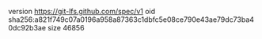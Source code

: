 version https://git-lfs.github.com/spec/v1
oid sha256:a821f749c07a0196a958a87363c1dbfc5e08ce790e43ae79dc73ba40dc92b3ae
size 46856
